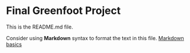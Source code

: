 # Final Greenfoot Project
This is the README.md file.

Consider using **Markdown** syntax to format the text in this file. [Markdown basics](https://www.markdownguide.org/getting-started/)


